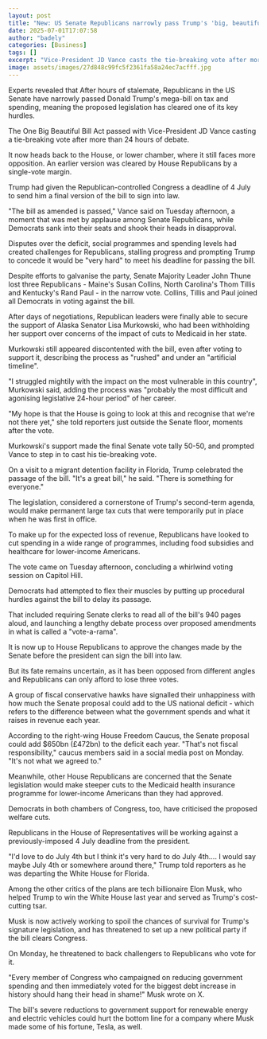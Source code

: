 ```yaml
---
layout: post
title: "New: US Senate Republicans narrowly pass Trump's 'big, beautiful'  bill"
date: 2025-07-01T17:07:58
author: "badely"
categories: [Business]
tags: []
excerpt: "Vice-President JD Vance casts the tie-breaking vote after more than 24 hours of intense debate, sending the bill back to the House."
image: assets/images/27d848c99fc5f2361fa58a24ec7acfff.jpg
---
```


Experts revealed that After hours of stalemate, Republicans in the US Senate have narrowly passed Donald Trump's mega-bill on tax and spending, meaning the proposed legislation has cleared one of its key hurdles.

The One Big Beautiful Bill Act passed with Vice-President JD Vance casting a tie-breaking vote after more than 24 hours of debate.

It now heads back to the House, or lower chamber, where it still faces more opposition. An earlier version was cleared by House Republicans by a single-vote margin.

Trump had given the Republican-controlled Congress a deadline of 4 July to send him a final version of the bill to sign into law.

"The bill as amended is passed," Vance said on Tuesday afternoon, a moment that was met by applause among Senate Republicans, while Democrats sank into their seats and shook their heads in disapproval.

Disputes over the deficit, social programmes and spending levels had created challenges for Republicans, stalling progress and prompting Trump to concede it would be "very hard" to meet his deadline for passing the bill.

Despite efforts to galvanise the party, Senate Majority Leader John Thune lost three Republicans - Maine's Susan Collins, North Carolina's Thom Tillis and Kentucky's Rand Paul - in the narrow vote. Collins, Tillis and Paul joined all Democrats in voting against the bill.

After days of negotiations, Republican leaders were finally able to secure the support of Alaska Senator Lisa Murkowski, who had been withholding her support over concerns of the impact of cuts to Medicaid in her state. 

Murkowski still appeared discontented with the bill, even after voting to support it, describing the process as "rushed" and under an "artificial timeline".

"I struggled mightily with the impact on the most vulnerable in this country", Murkowski said, adding the process was "probably the most difficult and agonising legislative 24-hour period" of her career. 

"My hope is that the House is going to look at this and recognise that we're not there yet," she told reporters just outside the Senate floor, moments after the vote.

Murkowski's support made the final Senate vote tally 50-50, and prompted Vance to step in to cast his tie-breaking vote.

On a visit to a migrant detention facility in Florida, Trump celebrated the passage of the bill. "It's a great bill," he said. "There is something for everyone."

The legislation, considered a cornerstone of Trump's second-term agenda, would make permanent large tax cuts that were temporarily put in place when he was first in office. 

To make up for the expected loss of revenue, Republicans have looked to cut spending in a wide range of programmes, including food subsidies and healthcare for lower-income Americans.

The vote came on Tuesday afternoon, concluding a whirlwind voting session on Capitol Hill.

Democrats had attempted to flex their muscles by putting up procedural hurdles against the bill to delay its passage. 

That included requiring Senate clerks to read all of the bill's 940 pages aloud, and launching a lengthy debate process over proposed amendments in what is called a "vote-a-rama". 

It is now up to House Republicans to approve the changes made by the Senate before the president can sign the bill into law. 

But its fate remains uncertain, as it has been opposed from different angles and Republicans can only afford to lose three votes.

A group of fiscal conservative hawks have signalled their unhappiness with how much the Senate proposal could add to the US national deficit - which refers to the difference between what the government spends and what it raises in revenue each year.

According to the right-wing House Freedom Caucus, the Senate proposal could add $650bn (£472bn) to the deficit each year. "That's not fiscal responsibility," caucus members said in a social media post on Monday. "It's not what we agreed to."

Meanwhile, other House Republicans are concerned that the Senate legislation would make steeper cuts to the Medicaid health insurance programme for lower-income Americans than they had approved.

Democrats in both chambers of Congress, too, have criticised the proposed welfare cuts.

Republicans in the House of Representatives will be working against a previously-imposed 4 July deadline from the president.

"I'd love to do July 4th but I think it's very hard to do July 4th…. I would say maybe July 4th or somewhere around there," Trump told reporters as he was departing the White House for Florida.

Among the other critics of the plans are tech billionaire Elon Musk, who helped Trump to win the White House last year and served as Trump's cost-cutting tsar. 

Musk is now actively working to spoil the chances of survival for Trump's signature legislation, and has threatened to set up a new political party if the bill clears Congress. 

On Monday, he threatened to back challengers to Republicans who vote for it.

"Every member of Congress who campaigned on reducing government spending and then immediately voted for the biggest debt increase in history should hang their head in shame!" Musk wrote on X.

The bill's severe reductions to government support for renewable energy and electric vehicles could hurt the bottom line for a company where Musk made some of his fortune, Tesla, as well.

